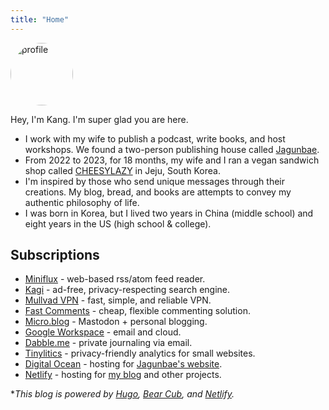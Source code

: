 ```yaml
---
title: "Home"
---
```

<style>
img {
    width: 100px;
    height: 100px;
    border-radius: 50%;
}
</style>
![profile](https://micro.kangminsuk.com/uploads/2024/profile.jpg)

Hey, I'm Kang. I'm super glad you are here.

- I work with my wife to publish a podcast, write books, and host workshops. We found a two-person publishing house called [Jagunbae](https://en.jagunbae.com/).
- From 2022 to 2023, for 18 months, my wife and I ran a vegan sandwich shop called [CHEESYLAZY](https://reviews.cheesylazy.com/) in Jeju, South Korea.
- I'm inspired by those who send unique messages through their creations. My blog, bread, and books are attempts to convey my authentic philosophy of life.
- I was born in Korea, but I lived two years in China (middle school) and eight years in the US (high school & college).

## Subscriptions
- [Miniflux](https://miniflux.app/) - web-based rss/atom feed reader.
- [Kagi](https://kagi.com/) - ad-free, privacy-respecting search engine.
- [Mullvad VPN](https://mullvad.net/en) - fast, simple, and reliable VPN.
- [Fast Comments](https://fastcomments.com/) - cheap, flexible commenting solution.
- [Micro.blog](https://micro.kangminsuk.com/) - Mastodon + personal blogging.
- [Google Workspace](https://workspace.google.com/) - email and cloud.
- [Dabble.me](https://workspace.google.com/) - private journaling via email.
- [Tinylitics](https://tinylytics.app/) - privacy-friendly analytics for small websites.
- [Digital Ocean](https://www.digitalocean.com/) - hosting for [Jagunbae's website](https://jagunbae.com/).
- [Netlify](https://www.netlify.com/) - hosting for [my blog](https://kangminsuk.com/) and other projects.

**This blog is powered by [Hugo](https://gohugo.io/), [Bear Cub](https://github.com/clente/hugo-bearcub), and [Netlify](https://www.netlify.com/).*